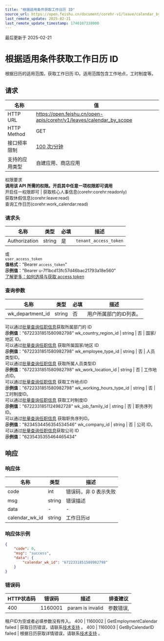 ```yaml
---
title: "根据适用条件获取工作日历 ID"
source_url: https://open.feishu.cn/document/corehr-v1/leave/calendar_by_scope
last_remote_update: 2025-02-21
last_remote_update_timestamp: 1740107338000
---
```

最后更新于 2025-02-21

# 根据适用条件获取工作日历 ID

根据日历的适用范围，获取工作日历 ID。适用范围包含工作地点，工时制度等。

## 请求
名称 | 值
---|---
HTTP URL | https://open.feishu.cn/open-apis/corehr/v1/leaves/calendar_by_scope
HTTP Method | GET
接口频率限制 | [100 次/分钟](https://open.feishu.cn/document/ukTMukTMukTM/uUzN04SN3QjL1cDN)
支持的应用类型 | 自建应用、商店应用
权限要求  
            **调用该 API 所需的权限。开启其中任意一项权限即可调用**  
            开启任一权限即可 | 获取核心人事信息(corehr:corehr:readonly)  
            获取休假信息(corehr:leave:read)  
            查询工作日历(corehr:work_calendar:read)

### 请求头

名称 | 类型 | 必填 | 描述
--- | --- | --- | ---
Authorization | string | 是 | `tenant_access_token`  
或  
`user_access_token`  
**值格式**："Bearer `access_token`"  
**示例值**："Bearer u-7f1bcd13fc57d46bac21793a18e560"  
[了解更多：如何选择与获取 access token](https://open.feishu.cn/document/uAjLw4CM/ugTN1YjL4UTN24CO1UjN/trouble-shooting/how-to-choose-which-type-of-token-to-use)

### 查询参数

名称 | 类型 | 必填 | 描述
--- | --- | --- | ---
wk_department_id | string | 否 | 用户所属部门的ID列表。  
可以通过[批量查询任职信息](https://open.feishu.cn/document/uAjLw4CM/ukTMukTMukTM/reference/corehr-v1/job_data/list)获取所属部门的 ID  
**示例值**："6722331851580982798"
wk_country_region_id | string | 否 | 国家/地区 ID。  
可以通过[批量查询任职信息](https://open.feishu.cn/document/uAjLw4CM/ukTMukTMukTM/reference/corehr-v1/job_data/list) 获取所属国家/地区 ID  
**示例值**："6722331851580982798"
wk_employee_type_id | string | 否 | 人员类型ID。  
可以通过[批量查询任职信息](https://open.feishu.cn/document/uAjLw4CM/ukTMukTMukTM/reference/corehr-v1/job_data/list) 获取所属人员类型ID  
**示例值**："6722331851580982798"
wk_work_location_id | string | 否 | 工作地点ID。  
可以通过[批量查询任职信息](https://open.feishu.cn/document/uAjLw4CM/ukTMukTMukTM/reference/corehr-v1/job_data/list) 获取工作地点ID  
**示例值**："6722331851580982798"
wk_working_hours_type_id | string | 否 | 工时制度ID。  
可以通过[批量查询任职信息](https://open.feishu.cn/document/uAjLw4CM/ukTMukTMukTM/reference/corehr-v1/job_data/list) 获取工时制度ID  
**示例值**："6722331851124982728"
wk_job_family_id | string | 否 | 职务序列ID。  
可以通过[批量查询任职信息](https://open.feishu.cn/document/uAjLw4CM/ukTMukTMukTM/reference/corehr-v1/job_data/list) 获取职务序列ID。  
**示例值**："8234534456354534546"
wk_company_id | string | 否 | 公司 ID。  
可以通过[批量查询任职信息](https://open.feishu.cn/document/uAjLw4CM/ukTMukTMukTM/reference/corehr-v1/job_data/list)获取公司 ID  
**示例值**："6235435355464465434"

## 响应

### 响应体

名称 | 类型 | 描述
--- | --- | ---
code | int | 错误码，非 0 表示失败
msg | string | 错误描述
data | \- | \-
calendar_wk_id | string | 工作日历id

### 响应体示例
```json
{
    "code": 0,
    "msg": "success",
    "data": {
        "calendar_wk_id": "6722331851580982798"
    }
}
```

### 错误码

HTTP状态码 | 错误码 | 描述 | 排查建议
--- | --- | --- | ---
400 | 1160001 | param is invalid | 参数错误,  
租户ID为空或者必填参数没有传入。
400 | 1160002 | GetEmploymentCalendar failed | 获取日历错误，请联系[技术支持](https://applink.feishu.cn/TLJpeNdW) 。
400 | 1160003 | GetByCalendarID failed | 根据日历获取详情错误，请联系[技术支持](https://applink.feishu.cn/TLJpeNdW) 。
